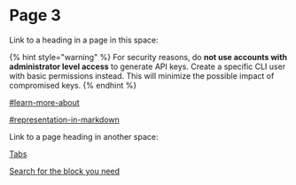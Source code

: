 # Page 3

Link to a heading in a page in this space:

{% hint style="warning" %}
For security reasons, do **not use accounts with administrator level access** to generate API keys. Create a specific CLI user with basic permissions instead. This will minimize the possible impact of compromised keys.
{% endhint %}





[#learn-more-about](content-editor/editing-content/#learn-more-about "mention")

[#representation-in-markdown](content-editor/blocks/unordered-list.md#representation-in-markdown "mention")



Link to a page heading in another space:

[Tabs](https://app.gitbook.com/s/f3iBPPFRx6Mnv5iw43uI/basics/interactive-blocks#tabs "mention")

[Search for the block you need ](https://app.gitbook.com/s/f3iBPPFRx6Mnv5iw43uI/basics/editor#search-for-the-block-you-need "mention")
